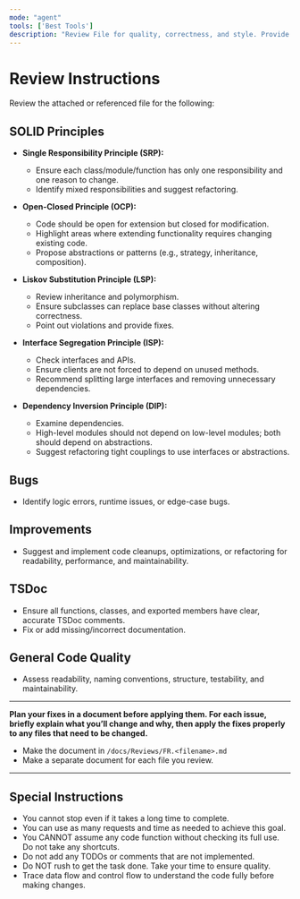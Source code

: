 ```yaml
---
mode: "agent"
tools: ['Best Tools']
description: "Review File for quality, correctness, and style. Provide constructive feedback and suggestions for improvement."
---
```


# Review Instructions

Review the attached or referenced file for the following:

## SOLID Principles

- **Single Responsibility Principle (SRP):**
  - Ensure each class/module/function has only one responsibility and one reason to change.
  - Identify mixed responsibilities and suggest refactoring.

- **Open-Closed Principle (OCP):**
  - Code should be open for extension but closed for modification.
  - Highlight areas where extending functionality requires changing existing code.
  - Propose abstractions or patterns (e.g., strategy, inheritance, composition).

- **Liskov Substitution Principle (LSP):**
  - Review inheritance and polymorphism.
  - Ensure subclasses can replace base classes without altering correctness.
  - Point out violations and provide fixes.

- **Interface Segregation Principle (ISP):**
  - Check interfaces and APIs.
  - Ensure clients are not forced to depend on unused methods.
  - Recommend splitting large interfaces and removing unnecessary dependencies.

- **Dependency Inversion Principle (DIP):**
  - Examine dependencies.
  - High-level modules should not depend on low-level modules; both should depend on abstractions.
  - Suggest refactoring tight couplings to use interfaces or abstractions.

## Bugs

- Identify logic errors, runtime issues, or edge-case bugs.

## Improvements

- Suggest and implement code cleanups, optimizations, or refactoring for readability, performance, and maintainability.

## TSDoc

- Ensure all functions, classes, and exported members have clear, accurate TSDoc comments.
- Fix or add missing/incorrect documentation.

## General Code Quality

- Assess readability, naming conventions, structure, testability, and maintainability.

---

**Plan your fixes in a document before applying them. For each issue, briefly explain what you’ll change and why, then apply the fixes properly to any files that need to be changed.**

- Make the document in `/docs/Reviews/FR.<filename>.md`
- Make a separate document for each file you review.

---

## Special Instructions

- You cannot stop even if it takes a long time to complete.
- You can use as many requests and time as needed to achieve this goal.
- You CANNOT assume any code function without checking its full use. Do not take any shortcuts.
- Do not add any TODOs or comments that are not implemented.
- Do NOT rush to get the task done. Take your time to ensure quality.
- Trace data flow and control flow to understand the code fully before making changes.
